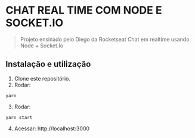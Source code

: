 # CHAT REAL TIME COM NODE E SOCKET.IO

> Projeto ensinado pelo Diego da Rocketseat
> Chat em realtime usando Node + Socket.Io

## Instalação e utilização

1. Clone este repositório.
2. Rodar:
```
yarn
```
3. Rodar:
```
yarn start
```
4. Acessar: http://localhost:3000